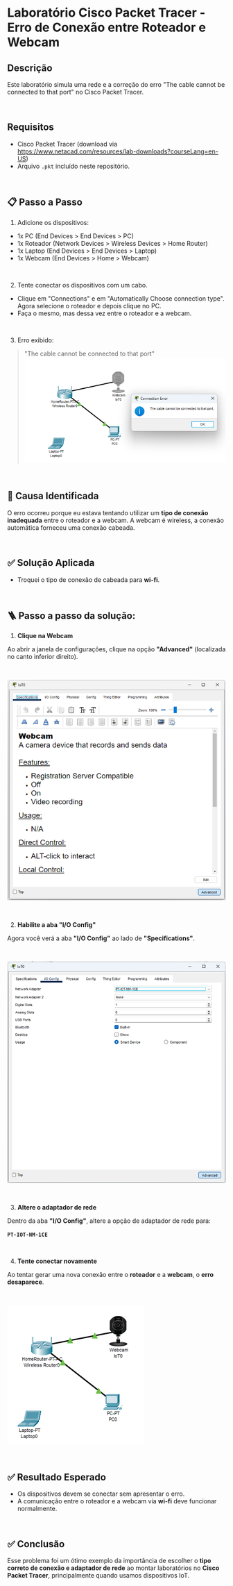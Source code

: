 # Laboratório Cisco Packet Tracer - Erro de Conexão entre Roteador e Webcam

## Descrição
Este laboratório simula uma rede e a correção do erro "The cable cannot be connected to that port" no Cisco Packet Tracer.

<br>

## Requisitos
- Cisco Packet Tracer (download via https://www.netacad.com/resources/lab-downloads?courseLang=en-US)
- Arquivo `.pkt` incluído neste repositório.

<br>

## 📋 Passo a Passo

1. Adicione os dispositivos:

- 1x PC (End Devices > End Devices > PC)
- 1x Roteador (Network Devices > Wireless Devices > Home Router)
- 1x Laptop (End Devices > End Devices > Laptop)
- 1x Webcam (End Devices > Home > Webcam)

<br>

2. Tente conectar os dispositivos com um cabo.

- Clique em "Connections" e em "Automatically Choose connection type". Agora selecione o roteador e depois clique no PC.
- Faça o mesmo, mas dessa vez entre o roteador e a webcam.

<br>

3. Erro exibido:

> "The cable cannot be connected to that port"
![Erro exibido](imagens/1.The%20cable%20cannot%20be%20connected%20to%20that%20port.png)

<br>

## 🔎 Causa Identificada

O erro ocorreu porque eu estava tentando utilizar um **tipo de conexão inadequada** entre o roteador e a webcam. A webcam é wireless, a conexão automática forneceu uma conexão cabeada.

<br>

## ✅ Solução Aplicada

- Troquei o tipo de conexão de cabeada para **wi-fi**.

<br>

## 🪜 Passo a passo da solução:

1. **Clique na Webcam**

Ao abrir a janela de configurações, clique na opção **"Advanced"** (localizada no canto inferior direito).

<br>

![Erro exibido](imagens/2.Advanced.png)

<br>

2. **Habilite a aba "I/O Config"**

Agora você verá a aba **"I/O Config"** ao lado de **"Specifications"**.

<br>

![Erro de configuração IO](imagens/3.IO%20Config.png)

<br>

3. **Altere o adaptador de rede**

Dentro da aba **"I/O Config"**, altere a opção de adaptador de rede para:

**`PT-IOT-NM-1CE`**

<br>

4. **Tente conectar novamente**

Ao tentar gerar uma nova conexão entre o **roteador** e a **webcam**, o **erro desaparece**.

<br>

![Erro avançado](imagens/4.End.png)

<br>

## ✅ Resultado Esperado

- Os dispositivos devem se conectar sem apresentar o erro.
- A comunicação entre o roteador e a webcam via **wi-fi** deve funcionar normalmente.

<br>

## ✅ Conclusão

Esse problema foi um ótimo exemplo da importância de escolher o **tipo correto de conexão e adaptador de rede** ao montar laboratórios no **Cisco Packet Tracer**, principalmente quando usamos dispositivos IoT.

